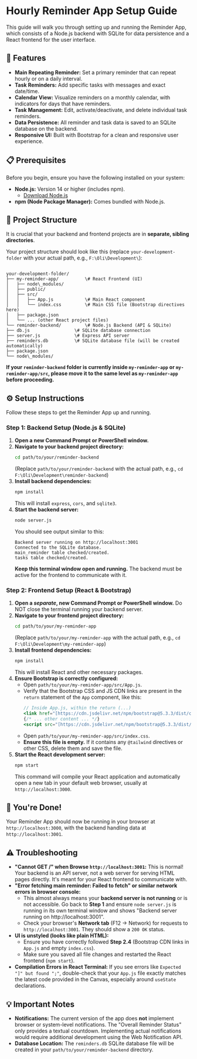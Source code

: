 # Hourly Reminder App Setup Guide

This guide will walk you through setting up and running the Reminder App, which consists of a Node.js backend with SQLite for data persistence and a React frontend for the user interface.

## 🚀 Features

* **Main Repeating Reminder:** Set a primary reminder that can repeat hourly or on a daily interval.
* **Task Reminders:** Add specific tasks with messages and exact date/time.
* **Calendar View:** Visualize reminders on a monthly calendar, with indicators for days that have reminders.
* **Task Management:** Edit, activate/deactivate, and delete individual task reminders.
* **Data Persistence:** All reminder and task data is saved to an SQLite database on the backend.
* **Responsive UI:** Built with Bootstrap for a clean and responsive user experience.

## 📋 Prerequisites

Before you begin, ensure you have the following installed on your system:

* **Node.js:** Version 14 or higher (includes npm).
    * [Download Node.js](https://nodejs.org/en/download/)
* **npm (Node Package Manager):** Comes bundled with Node.js.

## 📂 Project Structure

It is crucial that your backend and frontend projects are in **separate, sibling directories**.

Your project structure should look like this (replace `your-development-folder` with your actual path, e.g., `F:\Oli\Development\`):

```

your-development-folder/
├── my-reminder-app/          \# React Frontend (UI)
│   ├── node\_modules/
│   ├── public/
│   ├── src/
│   │   ├── App.js            \# Main React component
│   │   └── index.css         \# Main CSS file (Bootstrap directives here)
│   ├── package.json
│   └── ... (other React project files)
└── reminder-backend/         \# Node.js Backend (API & SQLite)
├── db.js                 \# SQLite database connection
├── server.js             \# Express API server
├── reminders.db          \# SQLite database file (will be created automatically)
├── package.json
└── node\_modules/

````

**If your `reminder-backend` folder is currently inside `my-reminder-app` or `my-reminder-app/src`, please move it to the same level as `my-reminder-app` before proceeding.**

## ⚙️ Setup Instructions

Follow these steps to get the Reminder App up and running.

### Step 1: Backend Setup (Node.js & SQLite)

1.  **Open a new Command Prompt or PowerShell window.**
2.  **Navigate to your backend project directory:**
    ```bash
    cd path/to/your/reminder-backend
    ```
    (Replace `path/to/your/reminder-backend` with the actual path, e.g., `cd F:\Oli\Development\reminder-backend`)
3.  **Install backend dependencies:**
    ```bash
    npm install
    ```
    This will install `express`, `cors`, and `sqlite3`.
4.  **Start the backend server:**
    ```bash
    node server.js
    ```
    You should see output similar to this:
    ```
    Backend server running on http://localhost:3001
    Connected to the SQLite database.
    main_reminder table checked/created.
    tasks table checked/created.
    ```
    **Keep this terminal window open and running.** The backend must be active for the frontend to communicate with it.

### Step 2: Frontend Setup (React & Bootstrap)

1.  **Open a *separate*, new Command Prompt or PowerShell window.** Do NOT close the terminal running your backend server.
2.  **Navigate to your frontend project directory:**
    ```bash
    cd path/to/your/my-reminder-app
    ```
    (Replace `path/to/your/my-reminder-app` with the actual path, e.g., `cd F:\Oli\Development\my-reminder-app`)
3.  **Install frontend dependencies:**
    ```bash
    npm install
    ```
    This will install React and other necessary packages.
4.  **Ensure Bootstrap is correctly configured:**
    * Open `path/to/your/my-reminder-app/src/App.js`.
    * Verify that the Bootstrap CSS and JS CDN links are present in the `return` statement of the `App` component, like this:
        ```jsx
        // Inside App.js, within the return (...)
        <link href="[https://cdn.jsdelivr.net/npm/bootstrap@5.3.3/dist/css/bootstrap.min.css](https://cdn.jsdelivr.net/npm/bootstrap@5.3.3/dist/css/bootstrap.min.css)" rel="stylesheet" integrity="sha384-QWTKZyjpPEjISv5WaRU9OFeRpok6YctnYmDr5pNlyT2bRjXh0JMhjY6hW+ALEwIH" crossOrigin="anonymous" />
        {/* ... other content ... */}
        <script src="[https://cdn.jsdelivr.net/npm/bootstrap@5.3.3/dist/js/bootstrap.bundle.min.js](https://cdn.jsdelivr.net/npm/bootstrap@5.3.3/dist/js/bootstrap.bundle.min.js)" integrity="sha384-YvpcrYf0tY3lHB60NNkmXc5s9fDVZLESaAA55NDzOxhy9GkcIdslK1eN7N6jIeHz" crossOrigin="anonymous"></script>
        ```
    * Open `path/to/your/my-reminder-app/src/index.css`.
    * **Ensure this file is empty.** If it contains any `@tailwind` directives or other CSS, delete them and save the file.
5.  **Start the React development server:**
    ```bash
    npm start
    ```
    This command will compile your React application and automatically open a new tab in your default web browser, usually at `http://localhost:3000`.

## 🎉 You're Done!

Your Reminder App should now be running in your browser at `http://localhost:3000`, with the backend handling data at `http://localhost:3001`.

## ⚠️ Troubleshooting

* **"Cannot GET /" when Browse `http://localhost:3001`:** This is normal! Your backend is an API server, not a web server for serving HTML pages directly. It's meant for your React frontend to communicate with.
* **"Error fetching main reminder: Failed to fetch" or similar network errors in browser console:**
    * This almost always means your **backend server is not running** or is not accessible. Go back to **Step 1** and ensure `node server.js` is running in its own terminal window and shows "Backend server running on http://localhost:3001".
    * Check your browser's **Network tab** (F12 -> Network) for requests to `http://localhost:3001`. They should show a `200 OK` status.
* **UI is unstyled (looks like plain HTML):**
    * Ensure you have correctly followed **Step 2.4** (Bootstrap CDN links in `App.js` and empty `index.css`).
    * Make sure you saved all file changes and restarted the React frontend (`npm start`).
* **Compilation Errors in React Terminal:** If you see errors like `Expected "]" but found ";"`, double-check that your `App.js` file exactly matches the latest code provided in the Canvas, especially around `useState` declarations.

## 💡 Important Notes

* **Notifications:** The current version of the app does **not** implement browser or system-level notifications. The "Overall Reminder Status" only provides a textual countdown. Implementing actual notifications would require additional development using the Web Notification API.
* **Database Location:** The `reminders.db` SQLite database file will be created in your `path/to/your/reminder-backend` directory.
